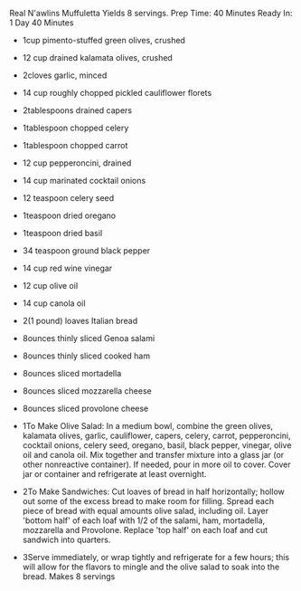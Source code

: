 Real N'awlins Muffuletta 
Yields 8 servings. 
Prep Time: 40 Minutes 
Ready In: 1 Day 40 Minutes 


- 1cup pimento-stuffed green olives, crushed 
- 12 cup drained kalamata olives, crushed 
- 2cloves garlic, minced 
- 14 cup roughly chopped pickled cauliflower florets 
- 2tablespoons drained capers 
- 1tablespoon chopped celery 
- 1tablespoon chopped carrot 
- 12 cup pepperoncini, drained 
- 14 cup marinated cocktail onions 
- 12 teaspoon celery seed 
- 1teaspoon dried oregano 
- 1teaspoon dried basil 
- 34 teaspoon ground black pepper 
- 14 cup red wine vinegar 
- 12 cup olive oil 
- 14 cup canola oil 
- 2(1 pound) loaves Italian bread 
- 8ounces thinly sliced Genoa salami 
- 8ounces thinly sliced cooked ham 
- 8ounces sliced mortadella 
- 8ounces sliced mozzarella cheese 
- 8ounces sliced provolone cheese    

- 1To Make Olive Salad: In a medium bowl, combine the green olives, kalamata olives, garlic, cauliflower, capers, celery, carrot, pepperoncini, cocktail onions, celery seed, oregano, basil, black pepper, vinegar, olive oil and canola oil. Mix together and transfer mixture into a glass jar (or other nonreactive container). If needed, pour in more oil to cover. Cover jar or container and refrigerate at least overnight. 
- 2To Make Sandwiches: Cut loaves of bread in half horizontally; hollow out some of the excess bread to make room for filling. Spread each piece of bread with equal amounts olive salad, including oil. Layer 'bottom half' of each loaf with 1/2 of the salami, ham, mortadella, mozzarella and Provolone. Replace 'top half' on each loaf and cut sandwich into quarters. 
- 3Serve immediately, or wrap tightly and refrigerate for a few hours; this will allow for the flavors to mingle and the olive salad to soak into the bread. Makes 8 servings
